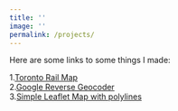 ```yaml
---
title: ''
image: ''
permalink: /projects/
---
```

Here are some links to some things I made:

<!--more-->

1.[Toronto Rail Map][1]<br>
2.[Google Reverse Geocoder][2]<br>
3.[Simple Leaflet Map with polylines][3]<br>




 [1]:http://rcatwr.github.io/leaflet-transit-map/
 [2]:http://rcatwr.github.io/google-maps-geocoder-demo/
 [3]:http://rcatwr.github.io/Leaflet-polyline-map/